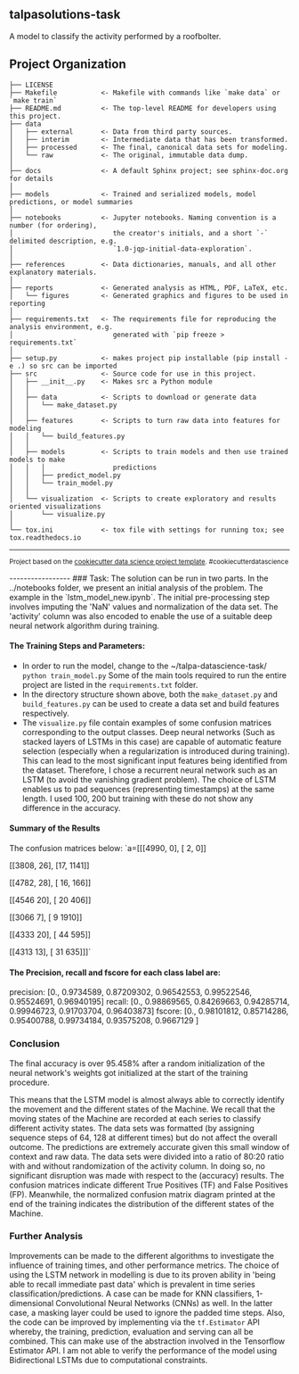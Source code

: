 ## talpasolutions-task


A model to classify the activity performed by a roofbolter.

Project Organization
------------

    ├── LICENSE
    ├── Makefile           <- Makefile with commands like `make data` or `make train`
    ├── README.md          <- The top-level README for developers using this project.
    ├── data
    │   ├── external       <- Data from third party sources.
    │   ├── interim        <- Intermediate data that has been transformed.
    │   ├── processed      <- The final, canonical data sets for modeling.
    │   └── raw            <- The original, immutable data dump.
    │
    ├── docs               <- A default Sphinx project; see sphinx-doc.org for details
    │
    ├── models             <- Trained and serialized models, model predictions, or model summaries
    │
    ├── notebooks          <- Jupyter notebooks. Naming convention is a number (for ordering),
    │                         the creator's initials, and a short `-` delimited description, e.g.
    │                         `1.0-jqp-initial-data-exploration`.
    │
    ├── references         <- Data dictionaries, manuals, and all other explanatory materials.
    │
    ├── reports            <- Generated analysis as HTML, PDF, LaTeX, etc.
    │   └── figures        <- Generated graphics and figures to be used in reporting
    │
    ├── requirements.txt   <- The requirements file for reproducing the analysis environment, e.g.
    │                         generated with `pip freeze > requirements.txt`
    │
    ├── setup.py           <- makes project pip installable (pip install -e .) so src can be imported
    ├── src                <- Source code for use in this project.
    │   ├── __init__.py    <- Makes src a Python module
    │   │
    │   ├── data           <- Scripts to download or generate data
    │   │   └── make_dataset.py
    │   │
    │   ├── features       <- Scripts to turn raw data into features for modeling
    │   │   └── build_features.py
    │   │
    │   ├── models         <- Scripts to train models and then use trained models to make
    │   │   │                 predictions
    │   │   ├── predict_model.py
    │   │   └── train_model.py
    │   │
    │   └── visualization  <- Scripts to create exploratory and results oriented visualizations
    │       └── visualize.py
    │
    └── tox.ini            <- tox file with settings for running tox; see tox.readthedocs.io

--------
<p><small>Project based on the <a target="_blank" href="https://drivendata.github.io/cookiecutter-data-science/">cookiecutter data science project template</a>. #cookiecutterdatascience</small></p>
-----------------
### Task:
The solution can be run in two parts. In the ../notebooks folder, we present an initial analysis of the problem. The example in the `lstm_model_new.ipynb`.
The initial pre-processing step involves imputing the 'NaN' values and normalization of the data set. The 'activity' column was also encoded to enable the use of a suitable deep neural network algorithm during training.

 #### The Training Steps and Parameters:
 * In order to run the model, change to the ~/talpa-datascience-task/
 `python train_model.py`
 Some of the main tools required to run the entire project are listed in the `requirements.txt` folder.
 * In the directory structure shown above, both the `make_dataset.py` and `build_features.py` can be used to create a data set and build features respectively.
 * The `visualize.py` file contain examples of some confusion matrices corresponding to the output classes.
 Deep neural networks (Such as stacked layers of LSTMs in this case) are capable of automatic feature selection (especially when a regularization is introduced during training). This can lead to
  the most significant input features being identified from the dataset. Therefore, I chose a recurrent neural network such as an LSTM (to avoid the vanishing gradient problem). 
  The choice of LSTM enables us to pad sequences (representing timestamps) at the same length. I used 100, 200 but training with these do not show any difference in the accuracy.

#### Summary of the Results
The confusion matrices below:
`a=[[[4990,    0],
  [   2,    0]]
  
 [[3808,   26],
  [17, 1141]]

 [[4782,   28],
  [  16,  166]]

 [[4546   20],
  [  20  406]]

 [[3066    7],
  [   9 1910]]

 [[4333   20],
  [  44  595]]

 [[4313   13],
  [  31  635]]]`
 #### The Precision, recall and fscore for each class label are:
precision: [0., 0.9734589,  0.87209302, 0.96542553, 0.99522546, 0.95524691, 0.96940195]
recall: [0., 0.98869565, 0.84269663, 0.94285714, 0.99946723, 0.91703704, 0.96403873]
fscore: [0., 0.98101812, 0.85714286, 0.95400788, 0.99734184, 0.93575208, 0.9667129 ]

### Conclusion
The final accuracy is over 95.458% after a random initialization of the neural network's weights got initialized at the start of the training procedure.

This means that the LSTM model is almost always able to correctly identify the movement and the different states of the Machine. 
We recall that the moving states of the Machine are recorded at each series to classify different activity states. The data sets was formatted  (by
 assigning sequence steps of 64, 128 at different times) but do not affect the overall outcome.
  The predictions are extremely accurate given this small window of context and raw data. 
The data sets were divided into a ratio of 80:20 ratio with and without randomization of the activity column. 
In doing so, no significant disruption was made with respect to the (accuracy) results.
The confusion matrices indicate different True Positives (TF) and False Positives (FP). Meanwhile,
the normalized confusion matrix diagram printed at the end of the training indicates the distribution of the different states of the Machine.

### Further Analysis
Improvements can be made to the different algorithms to investigate the influence of training times, and other performance metrics.
The choice of using the LSTM network in modelling is due to its proven ability in 'being able to recall immediate past data' which is prevalent in
 time series classification/predictions. A case can be made for KNN classifiers, 1-dimensional Convolutional Neural Networks (CNNs) as well. In the latter case,
 a masking layer could be used to ignore the padded time steps. Also, the code can be improved by implementing via the 
 `tf.Estimator` API whereby, the training, prediction, evaluation and serving can all be combined. This can make use of the
 abstraction involved in the Tensorflow Estimator API.
I am not able to verify the performance of the model using Bidirectional LSTMs due to computational constraints.
